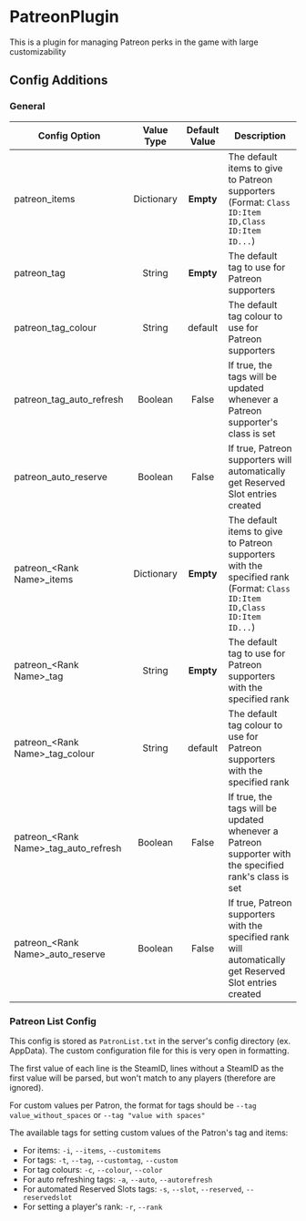 # PatreonPlugin
This is a plugin for managing Patreon perks in the game with large customizability

## Config Additions
### General
Config Option | Value Type | Default Value | Description
--- | :---: | :---: | ---
patreon_items | Dictionary | **Empty** | The default items to give to Patreon supporters (Format: `Class ID:Item ID,Class ID:Item ID...`)
patreon_tag | String | **Empty** | The default tag to use for Patreon supporters
patreon_tag_colour | String | default | The default tag colour to use for Patreon supporters
patreon_tag_auto_refresh | Boolean | False | If true, the tags will be updated whenever a Patreon supporter's class is set
patreon_auto_reserve | Boolean | False | If true, Patreon supporters will automatically get Reserved Slot entries created
patreon_\<Rank Name\>_items | Dictionary | **Empty** | The default items to give to Patreon supporters with the specified rank (Format: `Class ID:Item ID,Class ID:Item ID...`)
patreon_\<Rank Name\>_tag | String | **Empty** | The default tag to use for Patreon supporters with the specified rank
patreon_\<Rank Name\>_tag_colour | String | default | The default tag colour to use for Patreon supporters with the specified rank
patreon_\<Rank Name\>_tag_auto_refresh | Boolean | False | If true, the tags will be updated whenever a Patreon supporter with the specified rank's class is set
patreon_\<Rank Name\>_auto_reserve | Boolean | False | If true, Patreon supporters with the specified rank will automatically get Reserved Slot entries created

### Patreon List Config
This config is stored as `PatronList.txt` in the server's config directory (ex. AppData).
The custom configuration file for this is very open in formatting.

The first value of each line is the SteamID, lines without a SteamID as the first value will be parsed, but won't match to any players (therefore are ignored).

For custom values per Patron, the format for tags should be `--tag value_without_spaces` or `--tag "value with spaces"`

The available tags for setting custom values of the Patron's tag and items:
- For items: `-i`, `--items`, `--customitems`
- For tags: `-t`, `--tag`, `--customtag`, `--custom`
- For tag colours: `-c`, `--colour`, `--color`
- For auto refreshing tags: `-a`, `--auto`, `--autorefresh`
- For automated Reserved Slots tags: `-s`, `--slot`, `--reserved`, `--reservedslot`
- For setting a player's rank: `-r`, `--rank`

